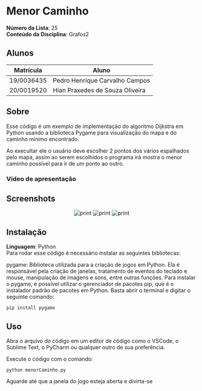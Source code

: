 # Menor Caminho

**Número da Lista**: 25<br>
**Conteúdo da Disciplina**: Grafos2<br>

## Alunos
|Matrícula | Aluno |
| -- | -- |
| 19/0036435  |  Pedro Henrique Carvalho Campos |
| 20/0019520  |  Hian Praxedes de Souza Oliveira |

## Sobre 

Esse código é um exemplo de implementação do algoritmo Dijkstra em Python usando a biblioteca Pygame para visualização do mapa e do caminho mínimo encontrado.

Ao execultar ele o usuário deve escolher 2 pontos dos vários espalhados pelo mapa, assim ao serem escolhidos o programa irá mostra o menor caminho possível para ir de um ponto ao outro.

### Vídeo de apresentação


## Screenshots

<div align="center">
	<img src="./assets/print01.jpeg" alt="print">
	<img src="./assets/print02.jpeg" alt="print">
	<img src="./assets/print03.jpeg" alt="print">
</div>

## Instalação 
**Linguagem**: Python<br>
Para rodar esse código é necessário instalar as seguintes bibliotecas:

pygame: Biblioteca utilizada para a criação de jogos em Python. Ela é responsável pela criação de janelas, tratamento de eventos do teclado e mouse, manipulação de imagens e sons, entre outras funções.
Para instalar o pygame, é possível utilizar o gerenciador de pacotes pip, que é o instalador padrão de pacotes em Python. Basta abrir o terminal e digitar o seguinte comando:

``` shell 
pip install pygame 
``` 

## Uso 
Abra o arquivo do código em um editor de código como o VSCode, o Sublime Text, o PyCharm ou qualquer outro de sua preferência.

Execute o código com o comando:

``` shell 
python menorCaminho.py
``` 

Aguarde até que a janela do jogo esteja aberta e divirta-se